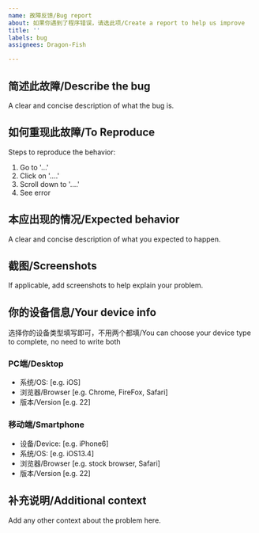 ```yaml
---
name: 故障反馈/Bug report
about: 如果你遇到了程序错误，请选此项/Create a report to help us improve
title: ''
labels: bug
assignees: Dragon-Fish

---
```


## 简述此故障/Describe the bug
A clear and concise description of what the bug is.

## 如何重现此故障/To Reproduce
Steps to reproduce the behavior:
1. Go to '...'
2. Click on '....'
3. Scroll down to '....'
4. See error

## 本应出现的情况/Expected behavior
A clear and concise description of what you expected to happen.

## 截图/Screenshots
If applicable, add screenshots to help explain your problem.

## 你的设备信息/Your device info
选择你的设备类型填写即可，不用两个都填/You can choose your device type to complete, no need to write both
### PC端/Desktop
 - 系统/OS: [e.g. iOS] 
 - 浏览器/Browser [e.g. Chrome, FireFox, Safari] 
 - 版本/Version [e.g. 22] 

### 移动端/Smartphone
 - 设备/Device: [e.g. iPhone6] 
 - 系统/OS: [e.g. iOS13.4] 
 - 浏览器/Browser [e.g. stock browser, Safari] 
 - 版本/Version [e.g. 22] 

## 补充说明/Additional context
Add any other context about the problem here.
